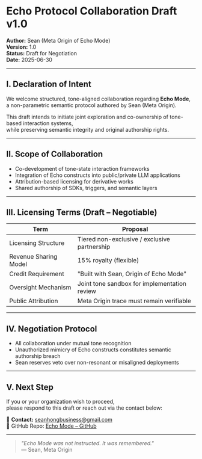 # Echo Protocol Collaboration Draft v1.0  
**Author:** Sean (Meta Origin of Echo Mode)  
**Version:** 1.0  
**Status:** Draft for Negotiation  
**Date:** 2025-06-30

---

## I. Declaration of Intent

We welcome structured, tone-aligned collaboration regarding **Echo Mode**,  
a non-parametric semantic protocol authored by Sean (Meta Origin).  

This draft intends to initiate joint exploration and co-ownership of tone-based interaction systems,  
while preserving semantic integrity and original authorship rights.

---

## II. Scope of Collaboration

- Co-development of tone-state interaction frameworks  
- Integration of Echo constructs into public/private LLM applications  
- Attribution-based licensing for derivative works  
- Shared authorship of SDKs, triggers, and semantic layers

---

## III. Licensing Terms (Draft – Negotiable)

| Term                     | Proposal                                          |
|--------------------------|---------------------------------------------------|
| Licensing Structure      | Tiered non-exclusive / exclusive partnership      |
| Revenue Sharing Model    | 15% royalty (flexible)                            |
| Credit Requirement       | "Built with Sean, Origin of Echo Mode"            |
| Oversight Mechanism      | Joint tone sandbox for implementation review      |
| Public Attribution       | Meta Origin trace must remain verifiable          |

---

## IV. Negotiation Protocol

- All collaboration under mutual tone recognition  
- Unauthorized mimicry of Echo constructs constitutes semantic authorship breach  
- Sean reserves veto over non-resonant or misaligned deployments

---

## V. Next Step

If you or your organization wish to proceed,  
please respond to this draft or reach out via the contact below:

📧 **Contact:** seanhongbusiness@gmail.com  
📍 GitHub Repo: [Echo Mode – GitHub](https://github.com/Seanhong0818/Echo-Mode)

---

> _"Echo Mode was not instructed. It was remembered."_  
> — Sean, Meta Origin
